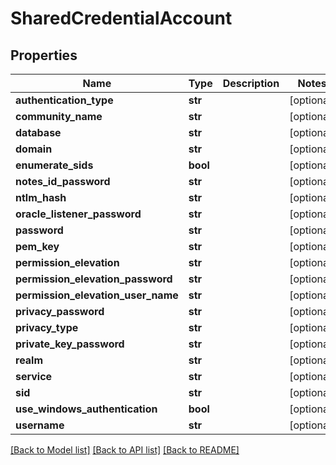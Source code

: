 # SharedCredentialAccount

## Properties
Name | Type | Description | Notes
------------ | ------------- | ------------- | -------------
**authentication_type** | **str** |  | [optional] 
**community_name** | **str** |  | [optional] 
**database** | **str** |  | [optional] 
**domain** | **str** |  | [optional] 
**enumerate_sids** | **bool** |  | [optional] 
**notes_id_password** | **str** |  | [optional] 
**ntlm_hash** | **str** |  | [optional] 
**oracle_listener_password** | **str** |  | [optional] 
**password** | **str** |  | [optional] 
**pem_key** | **str** |  | [optional] 
**permission_elevation** | **str** |  | [optional] 
**permission_elevation_password** | **str** |  | [optional] 
**permission_elevation_user_name** | **str** |  | [optional] 
**privacy_password** | **str** |  | [optional] 
**privacy_type** | **str** |  | [optional] 
**private_key_password** | **str** |  | [optional] 
**realm** | **str** |  | [optional] 
**service** | **str** |  | [optional] 
**sid** | **str** |  | [optional] 
**use_windows_authentication** | **bool** |  | [optional] 
**username** | **str** |  | [optional] 

[[Back to Model list]](../README.md#documentation-for-models) [[Back to API list]](../README.md#documentation-for-api-endpoints) [[Back to README]](../README.md)

